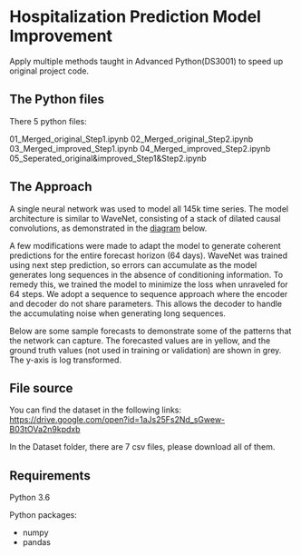 # Hospitalization Prediction Model Improvement
Apply multiple methods taught in Advanced Python(DS3001) to speed up original project code.

## The Python files
There 5 python files:

01_Merged_original_Step1.ipynb
02_Merged_original_Step2.ipynb
03_Merged_improved_Step1.ipynb
04_Merged_improved_Step2.ipynb
05_Seperated_original&improved_Step1&Step2.ipynb

## The Approach
A single neural network was used to model all 145k time series.  The model architecture is similar to WaveNet, consisting of a stack of dilated causal convolutions, as demonstrated in the [diagram](https://deepmind.com/blog/wavenet-generative-model-raw-audio/) below.


A few modifications were made to adapt the model to generate coherent predictions for the entire forecast horizon (64 days).  WaveNet was trained using next step prediction, so errors can accumulate as the model generates long sequences in the absence of conditioning information. To remedy this, we trained the model to minimize the loss when unraveled for 64 steps.  We adopt a sequence to sequence approach where the encoder and decoder do not share parameters.  This allows the decoder to handle the accumulating noise when generating long sequences.


Below are some sample forecasts to demonstrate some of the patterns that the network can capture.  The forecasted values are in yellow, and the ground truth values (not used in training or validation) are shown in grey.  The y-axis is log transformed.


## File source
You can find the dataset in the following links:
https://drive.google.com/open?id=1aJs25Fs2Nd_sGwew-B03tOVa2n9kpdxb

In the Dataset folder, there are 7 csv files, please download all of them.

## Requirements
Python 3.6

Python packages:
  - numpy
  - pandas
